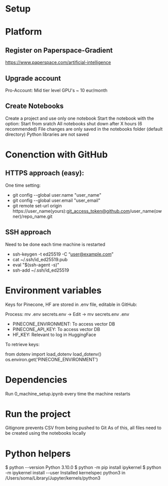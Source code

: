 
# Setup

# Platform

## Register on Paperspace-Gradient

https://www.paperspace.com/artificial-intelligence

## Upgrade account

Pro-Account: Mid tier level GPU's ~ 10 eur/month

## Create Notebooks

Create a project and use only one notebook
Start the notebook with the option: Start from sratch
All notebooks shut down after X hours (6 recommended)
File changes are only saved in the notebooks folder (default directory)
Python libraries are not saved

# Conenction with GitHub

## HTTPS approach (easy):

One time setting:

- git config --global user.name "user_name"
- git config --global user.email "user_email"
- git remote set-url origin https://user_name(yours):git_access_token@github.com/user_name(owner)/repo_name.git

## SSH approach

Need to be done each time machine is restarted

- ssh-keygen -t ed25519 -C “user@example.com”
- cat ~/.ssh/id_ed25519.pub
- eval "$(ssh-agent -s)"
- ssh-add ~/.ssh/id_ed25519

# Environment variables

Keys for Pinecone, HF are stored in .env file, editable in GitHub:

Process: mv .env secrets.env -> Edit -> mv secrets.env .env

- PINECONE_ENVIRONMENT: To access vector DB
- PINECONE_API_KEY: To access vector DB
- HF_KEY: Relevant to log in HuggingFace

To retrieve keys:

from dotenv import load_dotenv
load_dotenv()
os.environ.get('PINECONE_ENVIRONMENT')

# Dependencies

Run 0_machine_setup.ipynb every time the machine restarts

# Run the project

Gitignore prevents CSV from being pushed to Git
As of this, all files need to be created using the notebooks locally

# Python helpers

$ python --version
Python 3.10.0
$ python -m pip install ipykernel
$ python -m ipykernel install --user
Installed kernelspec python3 in /Users/soma/Library/Jupyter/kernels/python3
